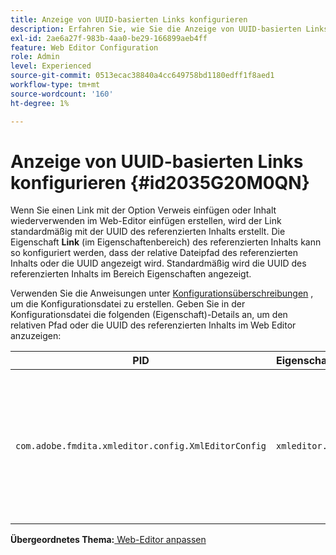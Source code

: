 ```yaml
---
title: Anzeige von UUID-basierten Links konfigurieren
description: Erfahren Sie, wie Sie die Anzeige von UUID-basierten Links konfigurieren.
exl-id: 2ae6a27f-983b-4aa0-be29-166899aeb4ff
feature: Web Editor Configuration
role: Admin
level: Experienced
source-git-commit: 0513ecac38840a4cc649758bd1180edff1f8aed1
workflow-type: tm+mt
source-wordcount: '160'
ht-degree: 1%

---
```


# Anzeige von UUID-basierten Links konfigurieren {#id2035G20M0QN}

Wenn Sie einen Link mit der Option Verweis einfügen oder Inhalt wiederverwenden im Web-Editor einfügen erstellen, wird der Link standardmäßig mit der UUID des referenzierten Inhalts erstellt. Die Eigenschaft **Link** \(im Eigenschaftenbereich\) des referenzierten Inhalts kann so konfiguriert werden, dass der relative Dateipfad des referenzierten Inhalts oder die UUID angezeigt wird. Standardmäßig wird die UUID des referenzierten Inhalts im Bereich Eigenschaften angezeigt.

Verwenden Sie die Anweisungen unter [Konfigurationsüberschreibungen](download-install-additional-config-override.md#) , um die Konfigurationsdatei zu erstellen. Geben Sie in der Konfigurationsdatei die folgenden \(Eigenschaft\)-Details an, um den relativen Pfad oder die UUID des referenzierten Inhalts im Web Editor anzuzeigen:

| PID | Eigenschaftenschlüssel | Eigenschaftswert |
|---|------------|--------------|
| `com.adobe.fmdita.xmleditor.config.XmlEditorConfig` | `xmleditor.uuid` | Boolesch \(true/false\). Wenn Sie den relativen Pfad des verknüpften Inhalts anzeigen möchten, setzen Sie diese Eigenschaft auf &quot;false&quot;. <br> **Standardwert**: true |

**Übergeordnetes Thema:**[ Web-Editor anpassen](conf-web-editor.md)
